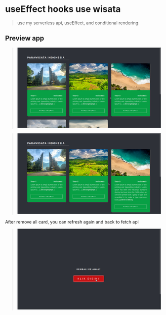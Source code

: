 # useEffect hooks use wisata

> use my serverless api, useEffect, and conditional rendering

## Preview app
> ![useEffect project](/img/useffect_conditionalrender1.png "This is a sample image.")

> ![useEffect project](/img/useffect_conditionalrender2.png "This is a sample image.")

After remove all card, you can refresh again and back to fetch api
> ![useEffect project](/img/useffect_conditionalrender3.png "This is a sample image.")






